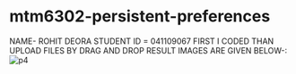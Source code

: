 # mtm6302-persistent-preferences
NAME- ROHIT DEORA
STUDENT ID = 041109067
FIRST I CODED THAN UPLOAD FILES BY DRAG AND DROP
RESULT IMAGES ARE GIVEN BELOW-:
![p4](https://github.com/user-attachments/assets/810827e0-4630-4c0f-8a7e-15998f95c67d)
